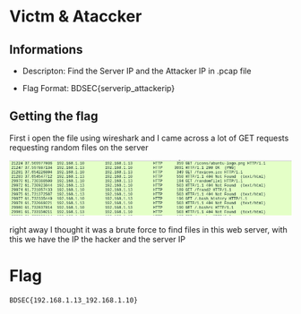 # Victm & Ataccker


## Informations

* Descripton: Find the Server IP and the Attacker IP in .pcap file

* Flag Format: BDSEC{serverip_attackerip}


## Getting the flag 

First i open the file using  wireshark and I came across a lot of GET requests requesting random files on the server
<p align="center"><img src="https://github.com/AmoloHT/CTFs/blob/main/BDSec%202022%20CTF/networking/Victim%20%26%20Attacker/h.png"></p>
right away I thought it was a brute force to find files in this web server, with this we have the IP the hacker and the server IP


# Flag

```
BDSEC{192.168.1.13_192.168.1.10}
```
